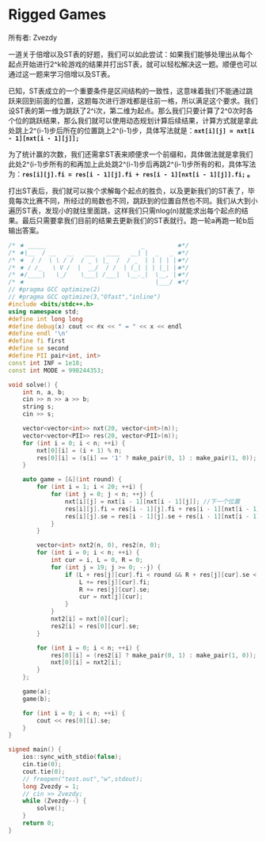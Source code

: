 # Rigged Games

所有者: Zvezdy

一道关于倍增以及ST表的好题，我们可以如此尝试：如果我们能够处理出从每个起点开始进行2^k轮游戏的结果并打出ST表，就可以轻松解决这一题。顺便也可以通过这一题来学习倍增以及ST表。

已知，ST表成立的一个重要条件是区间结构的一致性，这意味着我们不能通过跳跃来回到前面的位置，这题每次进行游戏都是往前一格，所以满足这个要求。我们设ST表的第一维为跳跃了2^i次，第二维为起点。那么我们只要计算了2^0次时各个位的跳跃结果，那么我们就可以使用动态规划计算后续结果，计算方式就是拿此处跳上2^(i-1)步后所在的位置跳上2^(i-1)步，具体写法就是：**`nxt[i][j] = nxt[i - 1][nxt[i - 1][j]];`** 

为了统计赢的次数，我们还需拿ST表来顺便求一个前缀和，具体做法就是拿我们此处2^(i-1)步所有的和再加上此处跳2^(i-1)步后再跳2^(i-1)步所有的和，具体写法为：**`res[i][j].fi = res[i - 1][j].fi + res[i - 1][nxt[i - 1][j]].fi;` 。**

打出ST表后，我们就可以挨个求解每个起点的胜负，以及更新我们的ST表了，毕竟每次比赛不同，所经过的局数也不同，跳跃到的位置自然也不同。我们从大到小遍历ST表，发现小的就往里面跳，这样我们只需nlog(n)就能求出每个起点的结果。最后只需要拿我们目前的结果去更新我们的ST表就行。跑一轮a再跑一轮b后输出答案。

```cpp
/* ★ _____                           _         ★*/
/* ★|__  / __   __   ___   ____   __| |  _   _ ★*/
/* ★  / /  \ \ / /  / _ \ |_  /  / _  | | | | |★*/
/* ★ / /_   \ V /  |  __/  / /  | (_| | | |_| |★*/
/* ★/____|   \_/    \___| /___|  \__._|  \__, |★*/
/* ★                                     |___/ ★*/
// #pragma GCC optimize(2)
// #pragma GCC optimize(3,"Ofast","inline")
#include <bits/stdc++.h>
using namespace std;
#define int long long
#define debug(x) cout << #x << " = " << x << endl
#define endl '\n'
#define fi first
#define se second
#define PII pair<int, int>
const int INF = 1e18;
const int MODE = 998244353;

void solve() {
    int n, a, b;
    cin >> n >> a >> b;
    string s;
    cin >> s;

    vector<vector<int>> nxt(20, vector<int>(n));
    vector<vector<PII>> res(20, vector<PII>(n));
    for (int i = 0; i < n; ++i) {
        nxt[0][i] = (i + 1) % n;
        res[0][i] = (s[i] == '1' ? make_pair(0, 1) : make_pair(1, 0));
    }

    auto game = [&](int round) {
        for (int i = 1; i < 20; ++i) {
            for (int j = 0; j < n; ++j) {
                nxt[i][j] = nxt[i - 1][nxt[i - 1][j]]; //下一个位置
                res[i][j].fi = res[i - 1][j].fi + res[i - 1][nxt[i - 1][j]].fi;
                res[i][j].se = res[i - 1][j].se + res[i - 1][nxt[i - 1][j]].se;
            }
        }

        vector<int> nxt2(n, 0), res2(n, 0);
        for (int i = 0; i < n; ++i) {
            int cur = i, L = 0, R = 0;
            for (int j = 19; j >= 0; --j) {
                if (L + res[j][cur].fi < round && R + res[j][cur].se < round) {
                    L += res[j][cur].fi;
                    R += res[j][cur].se;
                    cur = nxt[j][cur];
                }
            }
            nxt2[i] = nxt[0][cur];
            res2[i] = res[0][cur].se;
        }

        for (int i = 0; i < n; ++i) {
            res[0][i] = (res2[i] ? make_pair(0, 1) : make_pair(1, 0));
            nxt[0][i] = nxt2[i];
        }
    };

    game(a);
    game(b);

    for (int i = 0; i < n; ++i) {
        cout << res[0][i].se;
    }
}

signed main() {
    ios::sync_with_stdio(false);
    cin.tie(0);
    cout.tie(0);
    // freopen("test.out","w",stdout);
    long Zvezdy = 1;
    // cin >> Zvezdy;
    while (Zvezdy--) {
        solve();
    }
    return 0;
}

```
